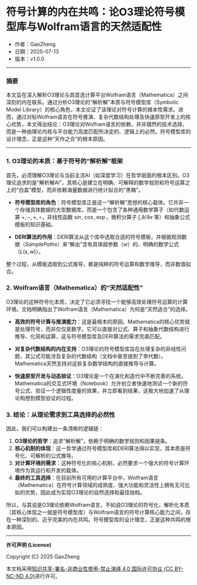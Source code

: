 # **符号计算的内在共鸣：论O3理论符号模型库与Wolfram语言的天然适配性**

- 作者：GaoZheng
- 日期：2025-07-13
- 版本：v1.0.0

---

### 摘要

本文旨在深入解析O3理论与其首选计算平台Wolfram语言（Mathematica）之间深刻的内在联系。通过分析O3理论的“解析解”本质与符号模型库（Symbolic Model Library）的核心角色，本文论证了该理论对符号计算的根本性需求。进而，通过对标Wolfram语言在符号推演、复杂代数结构处理及快速原型开发上的核心优势，本文得出结论：O3理论对Wolfram语言的依赖，并非偶然的技术选择，而是一种由理论内核与平台能力高度匹配所决定的、逻辑上的必然。符号模型库的设计理念，正是这种“天作之合”的根本原因。

---

### 1. O3理论的本质：基于符号的“解析解”框架

首先，必须理解O3理论与当前主流AI（如深度学习）在哲学层面的根本区别。O3理论追求的是“解析解AI”，其核心是建立在明确、可解释的数学规则和符号运算之上的“白盒”模型，而非依赖海量数据进行统计拟合的“黑箱”。

* **符号模型库的角色**：符号模型库正是这一“解析解”思想的核心载体。它并非一个存储具体数据的大型数据库，而是一个包含了各种通用数学算子（如代数运算 $+, -, \times, \div$，非线性函数 $\sin, \cos, \exp$，微积分算子 $\int, \partial/\partial x$ 等）和抽象公式模板的知识基础。

* **DERI算法的作用**：DERI算法从这个库中选取合适的符号模板，并根据观测数据（$SamplePaths$）来“解出”含有具体超参数（$w$）的、明确的数学公式（$L(s,w)$）。

整个过程，从模板选取到公式推导，都是纯粹的符号运算和数学推导，而非数值拟合。

### 2. Wolfram语言（Mathematica）的“天然适配性”

O3理论的这种符号化本质，决定了它必须寻找一个能够高效处理符号运算的计算环境。文档明确指出了Wolfram语言（Mathematica）为何是“天然适合”的选择。

* **高效的符号计算与推演能力**：这是最根本的原因。Mathematica的核心优势就是处理符号，而非仅仅是数字。它可以直接对公式、算子和抽象代数结构进行推导、化简和运算，这与符号模型库及DERI算法的需求完美匹配。

* **对复杂代数结构的内在支持**：O3理论的符号模型库旨在处理复杂的非线性问题，其公式可能涉及复杂的代数结构（文档中甚至提到了李代数）。Mathematica天然支持对这些复杂数学结构的直接推导与计算。

* **快速原型开发与动态验证**：O3理论是一个在演化和迭代中不断完善的系统。Mathematica的交互式环境（Notebook）允许创立者快速地测试一个新的符号公式、验证一个逻辑性度量的效果，并立即看到结果，这极大地加速了从理论构想到模型验证的过程。

### 3. 结论：从理论需求到工具选择的必然性

因此，我们可以构建出一条清晰的逻辑链：

1.  **O3理论的哲学**：追求“解析解”，依赖于明确的数学规则和因果链条。
2.  **核心机制的体现**：这一哲学通过符号模型库和DERI算法得以实现，其本质是符号化、可解析的公式推导。
3.  **对计算环境的需求**：这种符号化的核心机制，必然要求一个强大的符号计算环境作为其运行和开发的载体。
4.  **最终的工具选择**：在目前所有可用的计算平台中，Wolfram语言（Mathematica）在符号计算领域的成熟度、强大功能和灵活性上拥有无可比拟的优势，因此成为实现O3理论的自然选择和最佳拍档。

所以，与其说是O3理论依赖Wolfram语言，不如说O3理论的符号化、解析化本质（其核心体现之一就是符号模型库）与Wolfram语言的符号计算核心能力之间，存在一种深刻的、近乎完美的内在共鸣。符号模型库的设计理念，正是这种共鸣的根本原因。

---

**许可声明 (License)**

Copyright (C) 2025 GaoZheng 

本文档采用[知识共享-署名-非商业性使用-禁止演绎 4.0 国际许可协议 (CC BY-NC-ND 4.0)](https://creativecommons.org/licenses/by-nc-nd/4.0/deed.zh-Hans)进行许可。
